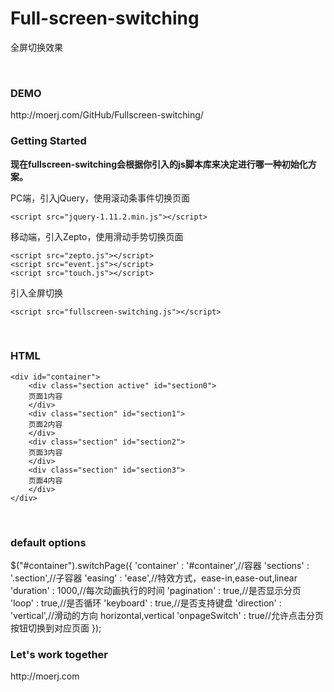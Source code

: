 # Full-screen-switching
全屏切换效果

<br>

<h3>DEMO</h3>
http://moerj.com/GitHub/Fullscreen-switching/

<br>

<h3>Getting Started</h3>
<b>现在fullscreen-switching会根据你引入的js脚本库来决定进行哪一种初始化方案。</b>

PC端，引入jQuery，使用滚动条事件切换页面

	<script src="jquery-1.11.2.min.js"></script>

移动端，引入Zepto，使用滑动手势切换页面

	<script src="zepto.js"></script>
	<script src="event.js"></script>
	<script src="touch.js"></script>
	
引入全屏切换

	<script src="fullscreen-switching.js"></script>

<br>
<h3>HTML</h3>

	<div id="container">
		<div class="section active" id="section0">
		页面1内容
		</div>
		<div class="section" id="section1">
		页面2内容
		</div>
		<div class="section" id="section2">
		页面3内容
		</div>
		<div class="section" id="section3">
		页面4内容
		</div>
	</div>


<br>
<h3>default options</h3>
	$("#container").switchPage({
		'container' : '#container',//容器
		'sections' : '.section',//子容器
		'easing' : 'ease',//特效方式，ease-in,ease-out,linear
		'duration' : 1000,//每次动画执行的时间
		'pagination' : true,//是否显示分页
		'loop' : true,//是否循环
		'keyboard' : true,//是否支持键盘
		'direction' : 'vertical',//滑动的方向 horizontal,vertical
		'onpageSwitch' : true//允许点击分页按钮切换到对应页面
	});

<br>
<h3>Let's work together</h3>
http://moerj.com
